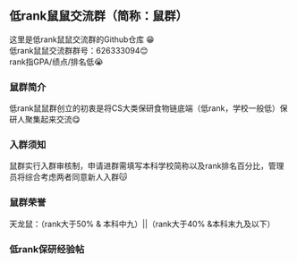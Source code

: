 ## 低rank鼠鼠交流群（简称：鼠群）
这里是低rank鼠鼠交流群的Github仓库 :grin: <br>
低rank鼠鼠交流群群号：626333094:blush: <br>
rank指GPA/绩点/排名低:sob: <br>
### 鼠群简介
低rank鼠鼠群创立的初衷是将CS大类保研食物链底端（低rank，学校一般低）保研人聚集起来交流:yum:
### 入群须知
鼠群实行入群审核制，申请进群需填写本科学校简称以及rank排名百分比，管理员将综合考虑两者同意新人入群:kissing_cat:
### 鼠群荣誉
天龙鼠：（rank大于50% & 本科中九）||（rank大于40% &本科末九及以下）
### 低rank保研经验帖



